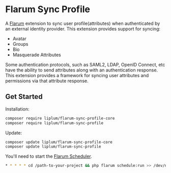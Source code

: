 # Flarum Sync Profile

A [Flarum](http://flarum.org) extension to sync user profile(attributes) when authenticated by an external identity provider. This extension provides support for syncing:

- Avatar
- Groups
- Bio
- Masquerade Attributes

Some authentication protocols, such as SAML2, LDAP, OpenID Connect, etc have the ability to send attributes along with an authentication response. This extension provides a framework for syncing user attributes and permissions via that attribute response.

## Get Started

Installation:

```sh
composer require liplum/flarum-sync-profile-core
composer require liplum/flarum-sync-profile
```

Update:

```sh
composer update liplum/flarum-sync-profile-core
composer update liplum/flarum-sync-profile
```

You'll need to start the [Flarum Scheduler](https://docs.flarum.org/scheduler/).

```sh
* * * * * cd /path-to-your-project && php flarum schedule:run >> /dev/null 2>&1
```
